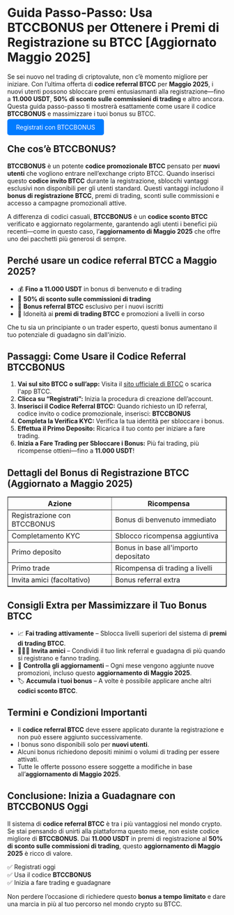 <h1>Guida Passo-Passo: Usa BTCCBONUS per Ottenere i Premi di Registrazione su BTCC [Aggiornato Maggio 2025]</h1>

<p>Se sei nuovo nel trading di criptovalute, non c’è momento migliore per iniziare. Con l’ultima offerta di <strong>codice referral BTCC</strong> per <strong>Maggio 2025</strong>, i nuovi utenti possono sbloccare premi entusiasmanti alla registrazione—fino a <strong>11.000 USDT</strong>, <strong>50% di sconto sulle commissioni di trading</strong> e altro ancora. Questa guida passo-passo ti mostrerà esattamente come usare il codice <strong>BTCCBONUS</strong> e massimizzare i tuoi bonus su BTCC.</p>
<p><a href="https://partner.btcc.com/us/c/BTCCBONUS/9303" target="_blank" style="color: white; background-color: #007bff; padding: 10px 20px; text-decoration: none; border-radius: 5px;">Registrati con BTCCBONUS</a></p>

<h2>Che cos’è BTCCBONUS?</h2>
<p><strong>BTCCBONUS</strong> è un potente <strong>codice promozionale BTCC</strong> pensato per <strong>nuovi utenti</strong> che vogliono entrare nell’exchange cripto BTCC. Quando inserisci questo <strong>codice invito BTCC</strong> durante la registrazione, sblocchi vantaggi esclusivi non disponibili per gli utenti standard. Questi vantaggi includono il <strong>bonus di registrazione BTCC</strong>, premi di trading, sconti sulle commissioni e accesso a campagne promozionali attive.</p>
<p>A differenza di codici casuali, <strong>BTCCBONUS</strong> è un <strong>codice sconto BTCC</strong> verificato e aggiornato regolarmente, garantendo agli utenti i benefici più recenti—come in questo caso, l’<strong>aggiornamento di Maggio 2025</strong> che offre uno dei pacchetti più generosi di sempre.</p>

<h2>Perché usare un codice referral BTCC a Maggio 2025?</h2>
<ul>
  <li>💰 <strong>Fino a 11.000 USDT</strong> in bonus di benvenuto e di trading</li>
  <li>🧾 <strong>50% di sconto sulle commissioni di trading</strong></li>
  <li>🎁 <strong>Bonus referral BTCC</strong> esclusivo per i nuovi iscritti</li>
  <li>🔁 Idoneità ai <strong>premi di trading BTCC</strong> e promozioni a livelli in corso</li>
</ul>
<p>Che tu sia un principiante o un trader esperto, questi bonus aumentano il tuo potenziale di guadagno sin dall'inizio.</p>

<h2>Passaggi: Come Usare il Codice Referral BTCCBONUS</h2>
<ol>
  <li><strong>Vai sul sito BTCC o sull’app:</strong> Visita il <a href="https://www.btcc.com" target="_blank" rel="noopener noreferrer">sito ufficiale di BTCC</a> o scarica l'app BTCC.</li>
  <li><strong>Clicca su “Registrati”:</strong> Inizia la procedura di creazione dell’account.</li>
  <li><strong>Inserisci il Codice Referral BTCC:</strong> Quando richiesto un ID referral, codice invito o codice promozionale, inserisci: <strong>BTCCBONUS</strong></li>
  <li><strong>Completa la Verifica KYC:</strong> Verifica la tua identità per sbloccare i bonus.</li>
  <li><strong>Effettua il Primo Deposito:</strong> Ricarica il tuo conto per iniziare a fare trading.</li>
  <li><strong>Inizia a Fare Trading per Sbloccare i Bonus:</strong> Più fai trading, più ricompense ottieni—fino a <strong>11.000 USDT</strong>!</li>
</ol>

<h2>Dettagli del Bonus di Registrazione BTCC (Aggiornato a Maggio 2025)</h2>
<table border="1" cellpadding="8" cellspacing="0">
  <thead>
    <tr>
      <th>Azione</th>
      <th>Ricompensa</th>
    </tr>
  </thead>
  <tbody>
    <tr>
      <td>Registrazione con BTCCBONUS</td>
      <td>Bonus di benvenuto immediato</td>
    </tr>
    <tr>
      <td>Completamento KYC</td>
      <td>Sblocco ricompensa aggiuntiva</td>
    </tr>
    <tr>
      <td>Primo deposito</td>
      <td>Bonus in base all'importo depositato</td>
    </tr>
    <tr>
      <td>Primo trade</td>
      <td>Ricompensa di trading a livelli</td>
    </tr>
    <tr>
      <td>Invita amici (facoltativo)</td>
      <td>Bonus referral extra</td>
    </tr>
  </tbody>
</table>

<h2>Consigli Extra per Massimizzare il Tuo Bonus BTCC</h2>
<ul>
  <li>📈 <strong>Fai trading attivamente</strong> – Sblocca livelli superiori del sistema di <strong>premi di trading BTCC</strong>.</li>
  <li>🧑‍🤝‍🧑 <strong>Invita amici</strong> – Condividi il tuo link referral e guadagna di più quando si registrano e fanno trading.</li>
  <li>📅 <strong>Controlla gli aggiornamenti</strong> – Ogni mese vengono aggiunte nuove promozioni, incluso questo <strong>aggiornamento di Maggio 2025</strong>.</li>
  <li>🏷 <strong>Accumula i tuoi bonus</strong> – A volte è possibile applicare anche altri <strong>codici sconto BTCC</strong>.</li>
</ul>

<h2>Termini e Condizioni Importanti</h2>
<ul>
  <li>Il <strong>codice referral BTCC</strong> deve essere applicato durante la registrazione e non può essere aggiunto successivamente.</li>
  <li>I bonus sono disponibili solo per <strong>nuovi utenti</strong>.</li>
  <li>Alcuni bonus richiedono depositi minimi o volumi di trading per essere attivati.</li>
  <li>Tutte le offerte possono essere soggette a modifiche in base all’<strong>aggiornamento di Maggio 2025</strong>.</li>
</ul>

<h2>Conclusione: Inizia a Guadagnare con BTCCBONUS Oggi</h2>
<p>Il sistema di <strong>codice referral BTCC</strong> è tra i più vantaggiosi nel mondo crypto. Se stai pensando di unirti alla piattaforma questo mese, non esiste codice migliore di <strong>BTCCBONUS</strong>. Dai <strong>11.000 USDT</strong> in premi di registrazione al <strong>50% di sconto sulle commissioni di trading</strong>, questo <strong>aggiornamento di Maggio 2025</strong> è ricco di valore.</p>

<p>✅ Registrati oggi<br>
✅ Usa il codice <strong>BTCCBONUS</strong><br>
✅ Inizia a fare trading e guadagnare</p>

<p>Non perdere l’occasione di richiedere questo <strong>bonus a tempo limitato</strong> e dare una marcia in più al tuo percorso nel mondo crypto su BTCC.</p>
